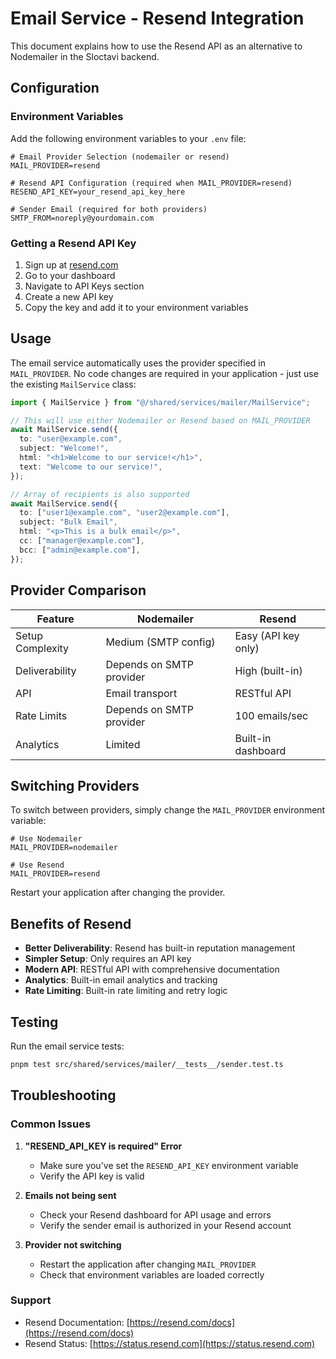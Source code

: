 # Email Service - Resend Integration

This document explains how to use the Resend API as an alternative to Nodemailer in the Sloctavi backend.

## Configuration

### Environment Variables

Add the following environment variables to your `.env` file:

```env
# Email Provider Selection (nodemailer or resend)
MAIL_PROVIDER=resend

# Resend API Configuration (required when MAIL_PROVIDER=resend)
RESEND_API_KEY=your_resend_api_key_here

# Sender Email (required for both providers)
SMTP_FROM=noreply@yourdomain.com
```

### Getting a Resend API Key

1. Sign up at [resend.com](https://resend.com)
2. Go to your dashboard
3. Navigate to API Keys section
4. Create a new API key
5. Copy the key and add it to your environment variables

## Usage

The email service automatically uses the provider specified in `MAIL_PROVIDER`. No code changes are required in your application - just use the existing `MailService` class:

```typescript
import { MailService } from "@/shared/services/mailer/MailService";

// This will use either Nodemailer or Resend based on MAIL_PROVIDER
await MailService.send({
  to: "user@example.com",
  subject: "Welcome!",
  html: "<h1>Welcome to our service!</h1>",
  text: "Welcome to our service!",
});

// Array of recipients is also supported
await MailService.send({
  to: ["user1@example.com", "user2@example.com"],
  subject: "Bulk Email",
  html: "<p>This is a bulk email</p>",
  cc: ["manager@example.com"],
  bcc: ["admin@example.com"],
});
```

## Provider Comparison

| Feature | Nodemailer | Resend |
|---------|------------|---------|
| Setup Complexity | Medium (SMTP config) | Easy (API key only) |
| Deliverability | Depends on SMTP provider | High (built-in) |
| API | Email transport | RESTful API |
| Rate Limits | Depends on SMTP provider | 100 emails/sec |
| Analytics | Limited | Built-in dashboard |

## Switching Providers

To switch between providers, simply change the `MAIL_PROVIDER` environment variable:

```env
# Use Nodemailer
MAIL_PROVIDER=nodemailer

# Use Resend
MAIL_PROVIDER=resend
```

Restart your application after changing the provider.

## Benefits of Resend

- **Better Deliverability**: Resend has built-in reputation management
- **Simpler Setup**: Only requires an API key
- **Modern API**: RESTful API with comprehensive documentation
- **Analytics**: Built-in email analytics and tracking
- **Rate Limiting**: Built-in rate limiting and retry logic

## Testing

Run the email service tests:

```bash
pnpm test src/shared/services/mailer/__tests__/sender.test.ts
```

## Troubleshooting

### Common Issues

1. **"RESEND_API_KEY is required" Error**
   - Make sure you've set the `RESEND_API_KEY` environment variable
   - Verify the API key is valid

2. **Emails not being sent**
   - Check your Resend dashboard for API usage and errors
   - Verify the sender email is authorized in your Resend account

3. **Provider not switching**
   - Restart the application after changing `MAIL_PROVIDER`
   - Check that environment variables are loaded correctly

### Support

- Resend Documentation: [https://resend.com/docs](https://resend.com/docs)
- Resend Status: [https://status.resend.com](https://status.resend.com)
